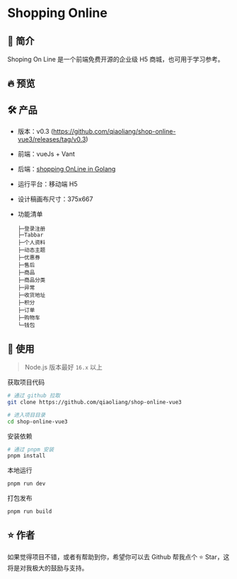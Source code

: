 # Shopping Online

## 🌈 简介

Shoping On Line 是一个前端免费开源的企业级 H5 商城，也可用于学习参考。

## 🔥 预览

## 🛠️ 产品

- 版本：v0.3 (https://github.com/qiaoliang/shop-online-vue3/releases/tag/v0.3)
- 前端：vueJs + Vant
- 后端：[shopping OnLine in Golang](https://github.com/qiaoliang/shop-online-go/releases/tag/v0.3)
- 运行平台：移动端 H5
- 设计稿画布尺寸：375x667
- 功能清单

  ```
  ├─登录注册
  ├─Tabbar
  ├─个人资料
  ├─动态主题
  ├─优惠券
  ├─售后
  ├─商品
  ├─商品分类
  ├─异常
  ├─收货地址
  ├─积分
  ├─订单
  ├─购物车
  └─钱包
  ```

## 🔨 使用

> Node.js 版本最好 `16.x` 以上

获取项目代码

```bash
# 通过 github 拉取
git clone https://github.com/qiaoliang/shop-online-vue3

# 进入项目目录
cd shop-online-vue3
```

安装依赖

```bash
# 通过 pnpm 安装
pnpm install
```

本地运行

```bash
pnpm run dev
```

打包发布

```bash
pnpm run build
```

## ⭐ 作者

如果觉得项目不错，或者有帮助到你，希望你可以去 Github 帮我点个 ⭐ Star，这将是对我极大的鼓励与支持。
